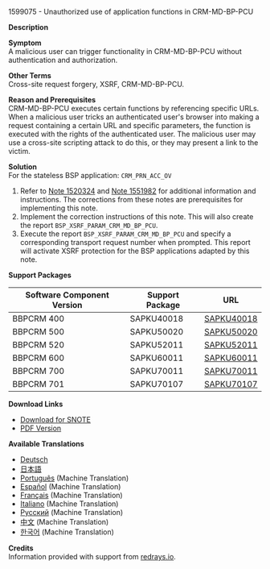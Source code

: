 1599075 - Unauthorized use of application functions in CRM-MD-BP-PCU

**Description**

**Symptom**  
A malicious user can trigger functionality in CRM-MD-BP-PCU without authentication and authorization.

**Other Terms**  
Cross-site request forgery, XSRF, CRM-MD-BP-PCU.

**Reason and Prerequisites**  
CRM-MD-BP-PCU executes certain functions by referencing specific URLs. When a malicious user tricks an authenticated user's browser into making a request containing a certain URL and specific parameters, the function is executed with the rights of the authenticated user. The malicious user may use a cross-site scripting attack to do this, or they may present a link to the victim.

**Solution**  
For the stateless BSP application: `CRM_PRN_ACC_OV`

1. Refer to [Note 1520324](https://me.sap.com/notes/1520324) and [Note 1551982](https://me.sap.com/notes/1551982) for additional information and instructions. The corrections from these notes are prerequisites for implementing this note.
2. Implement the correction instructions of this note. This will also create the report `BSP_XSRF_PARAM_CRM_MD_BP_PCU`.
3. Execute the report `BSP_XSRF_PARAM_CRM_MD_BP_PCU` and specify a corresponding transport request number when prompted. This report will activate XSRF protection for the BSP applications adapted by this note.

**Support Packages**

| Software Component Version | Support Package | URL |
|----------------------------|-----------------|-----|
| BBPCRM 400                 | SAPKU40018      | [SAPKU40018](https://me.sap.com/supportpackage/SAPKU40018) |
| BBPCRM 500                 | SAPKU50020      | [SAPKU50020](https://me.sap.com/supportpackage/SAPKU50020) |
| BBPCRM 520                 | SAPKU52011      | [SAPKU52011](https://me.sap.com/supportpackage/SAPKU52011) |
| BBPCRM 600                 | SAPKU60011      | [SAPKU60011](https://me.sap.com/supportpackage/SAPKU60011) |
| BBPCRM 700                 | SAPKU70011      | [SAPKU70011](https://me.sap.com/supportpackage/SAPKU70011) |
| BBPCRM 701                 | SAPKU70107      | [SAPKU70107](https://me.sap.com/supportpackage/SAPKU70107) |

**Download Links**

- [Download for SNOTE](https://notesdownloads.sap.com/note/0040000009493262017)
- [PDF Version](https://userapps.support.sap.com/sap/support/sfm/notes/print/0001599075?language=en-US&token=E96FBC26306F360FA73D90EF866101ED)

**Available Translations**

- [Deutsch](https://me.sap.com/notes/0001599075/D)
- [日本語](https://me.sap.com/notes/0001599075/J)
- [Português](https://me.sap.com/notes/0001599075/P) (Machine Translation)
- [Español](https://me.sap.com/notes/0001599075/S) (Machine Translation)
- [Français](https://me.sap.com/notes/0001599075/F) (Machine Translation)
- [Italiano](https://me.sap.com/notes/0001599075/I) (Machine Translation)
- [Русский](https://me.sap.com/notes/0001599075/R) (Machine Translation)
- [中文](https://me.sap.com/notes/0001599075/1) (Machine Translation)
- [한국어](https://me.sap.com/notes/0001599075/3) (Machine Translation)

**Credits**  
Information provided with support from [redrays.io](https://redrays.io).